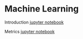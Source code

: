# Machine Learning

Introduction [jupyter notebook](https://github.com/adiel2012/MachineLearning/blob/main/Introduction.ipynb)

Metrics [jupyter notebook](https://colab.research.google.com/drive/1W26IIq5MJvuBGcNDCM7ESJrK7LCsBq3U#scrollTo=twCnJXCJin1I)
